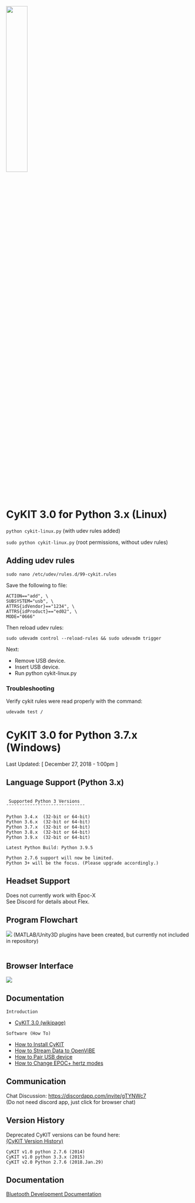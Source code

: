 <img src="https://raw.githubusercontent.com/CymatiCorp/CyKit/git-images/Images/CyKIT-1.png" width=34% height=34%  />


CyKIT 3.0 for Python 3.x (Linux)
=
`python cykit-linux.py` (with udev rules added)

`sudo python cykit-linux.py` (root permissions, without udev rules)

 ## Adding udev rules
`sudo nano /etc/udev/rules.d/99-cykit.rules `

Save the following to file:
```
ACTION=="add", \
SUBSYSTEM="usb", \
ATTRS{idVendor}=="1234", \
ATTRS{idProduct}=="ed02", \
MODE="0666"
```

Then reload udev rules:

`sudo udevadm control --reload-rules && sudo udevadm trigger`

Next:
 * Remove USB device.
 * Insert USB device.
 * Run python cykit-linux.py

### Troubleshooting
Verify cykit rules were read properly with the command:

`udevadm test /`

CyKIT 3.0 for Python 3.7.x (Windows)
=

Last Updated: [ December 27, 2018 - 1:00pm ]

Language Support (Python 3.x)
----------------
```

 Supported Python 3 Versions
¯¯¯¯¯¯¯¯¯¯¯¯¯¯¯¯¯¯¯¯¯¯¯¯¯¯¯¯¯¯

Python 3.4.x  (32-bit or 64-bit)
Python 3.6.x  (32-bit or 64-bit) 
Python 3.7.x  (32-bit or 64-bit) 
Python 3.8.x  (32-bit or 64-bit) 
Python 3.9.x  (32-bit or 64-bit)

Latest Python Build: Python 3.9.5

Python 2.7.6 support will now be limited.
Python 3+ will be the focus. (Please upgrade accordingly.)

```

Headset Support
----------------
Does not currently work with Epoc-X  <br>
See Discord for details about Flex. 

Program Flowchart
-------------------

<img src="https://raw.githubusercontent.com/CymatiCorp/CyKit/git-images/Images/CyKIT-Flowchart.png" />
(MATLAB/Unity3D plugins have been created, but currently not included in repository) <br><br>

Browser Interface
-------------------

<img src="https://raw.githubusercontent.com/CymatiCorp/CyKit/git-images/Images/CyKIT-Preview.png" />

Documentation
-------------------
```
Introduction
```
* [CyKIT 3.0 (wikipage)](https://github.com/CymatiCorp/CyKit/wiki/CyKIT-3.0-Documentation)
```
Software (How To)
```
* [How to Install CyKIT](https://github.com/CymatiCorp/CyKit/wiki/How-to-Install-CyKIT)
* [How to Stream Data to OpenViBE](https://github.com/CymatiCorp/CyKit/wiki/How-to-Stream-Data-to-OpenViBE)
* [How to Pair USB device](https://github.com/CymatiCorp/CyKit/wiki/How-to-Pair-USB-device)
* [How to Change EPOC+ hertz modes](https://github.com/CymatiCorp/CyKit/wiki//How-to-Change-EPOC(plus)--modes)  


Communication
-
Chat Discussion: https://discordapp.com/invite/gTYNWc7 <br>
(Do not need discord app, just click for browser chat)

Version History
-
Deprecated CyKIT versions can be found here: <br>
[(CyKIT Version History)](https://github.com/CymatiCorp/CyKit/tree/git-images/History/) <br>

```
CyKIT v1.0 python 2.7.6 (2014)
CyKIT v1.0 python 3.3.x (2015)
CyKIT v2.0 Python 2.7.6 (2018.Jan.29)
```

Documentation
-

[Bluetooth Development Documentation](https://github.com/CymatiCorp/CyKit/blob/git-images/Documentation/Bluetooth_Development-Epoc.pdf)


<br><br>
